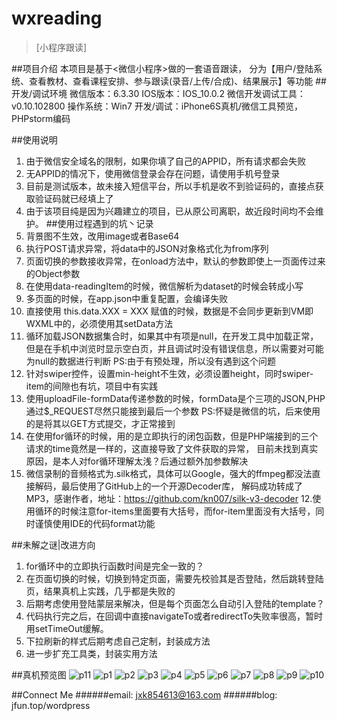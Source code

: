 # wxreading
>[小程序跟读]

##项目介绍
    本项目是基于<微信小程序>做的一套语音跟读，
    分为【用户/登陆系统、查看教材、查看课程安排、参与跟读(录音/上传/合成)、结果展示】等功能
##开发/调试环境
    微信版本：6.3.30
    IOS版本：IOS_10.0.2
    微信开发调试工具：v0.10.102800
    操作系统：Win7
    开发/调试：iPhone6S真机/微信工具预览，PHPstorm编码

##使用说明
1. 由于微信安全域名的限制，如果你填了自己的APPID，所有请求都会失败
2. 无APPID的情况下，使用微信登录会存在问题，请使用手机号登录
3. 目前是测试版本，故未接入短信平台，所以手机是收不到验证码的，直接点获取验证码就已经填上了
4. 由于该项目纯是因为兴趣建立的项目，已从原公司离职，故近段时间均不会维护。
##使用过程遇到的坑丶记录
1. 背景图不生效，改用image或者Base64
2. 执行POST请求异常，将data中的JSON对象格式化为from序列
3. 页面切换的参数接收异常，在onload方法中，默认的参数即使上一页面传过来的Object参数
4. 在使用data-readingItem的时候，微信解析为dataset的时候会转成小写
5. 多页面的时候，在app.json中重复配置，会编译失败
6. 直接使用 this.data.XXX = XXX 赋值的时候，数据是不会同步更新到VM即WXML中的，必须使用其setData方法
7. 循环加载JSON数据集合时，如果其中有项是null，在开发工具中加载正常，但是在手机中浏览时显示空白页，并且调试时没有错误信息，所以需要对可能为null的数据进行判断
PS:由于有预处理，所以没有遇到这个问题
8. 针对swiper控件，设置min-height不生效，必须设置height，同时swiper-item的间隙也有坑，项目中有实践
9. 使用uploadFile-formData传递参数的时候，formData是个三项的JSON,PHP通过$_REQUEST尽然只能接到最后一个参数
PS:怀疑是微信的坑，后来使用的是将其以GET方式提交，才正常接到
10. 在使用for循环的时候，用的是立即执行的闭包函数，但是PHP端接到的三个请求的time竟然是一样的，这直接导致了文件获取的异常，
目前未找到真实原因，是本人对for循环理解太浅？后通过额外加参数解决
11. 微信录制的音频格式为.silk格式，具体可以Google，强大的ffmpeg都没法直接解码，最后使用了GitHub上的一个开源Decoder库，
解码成功转成了MP3，感谢作者，地址：https://github.com/kn007/silk-v3-decoder
12.使用循环的时候注意for-items里面要有大括号，而for-item里面没有大括号，同时谨慎使用IDE的代码format功能

##未解之谜|改进方向
1. for循环中的立即执行函数时间是完全一致的？
2. 在页面切换的时候，切换到特定页面，需要先校验其是否登陆，然后跳转登陆页，结果真机上实践，几乎都是失败的
3. 后期考虑使用登陆蒙层来解决，但是每个页面怎么自动引入登陆的template？
4. 代码执行完之后，在回调中直接navigateTo或者redirectTo失败率很高，暂时用setTimeOut缓解。
5. 下拉刷新的样式后期考虑自己定制，封装成方法
6. 进一步扩充工具类，封装实用方法

##真机预览图
![p11](http://jfun.top/static/images/wxapp/p11.jpg)
![p1](http://jfun.top/static/images/wxapp/p1.jpg)
![p2](http://jfun.top/static/images/wxapp/p2.jpg)
![p3](http://jfun.top/static/images/wxapp/p3.jpg)
![p4](http://jfun.top/static/images/wxapp/p4.jpg)
![p5](http://jfun.top/static/images/wxapp/p5.jpg)
![p6](http://jfun.top/static/images/wxapp/p6.jpg)
![p7](http://jfun.top/static/images/wxapp/p7.jpg)
![p8](http://jfun.top/static/images/wxapp/p8.jpg)
![p9](http://jfun.top/static/images/wxapp/p9.jpg)
![p10](http://jfun.top/static/images/wxapp/p10.jpg)

##Connect Me
######email:  jxk854613@163.com
######blog:   jfun.top/wordpress
